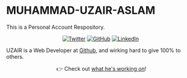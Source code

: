 # MUHAMMAD-UZAIR-ASLAM
This is a Personal Account Respository.
<p align="center">
	<a href="https://twitter.com/UZAIR_Pak_Pro"><img src="imgs/twitter.svg" alt="Twitter"></a>
	<a href="https://github.com/UZAIRPROPAK"><img src="imgs/github.svg" alt="GitHub"></a>
	<a href="https://www.linkedin.com/in/muhammad-uzair-aslam-9a8556236"><img src="imgs/linkedin.svg" alt="LinkedIn"></a>
	<a href="MUHAMMAD-UZAIR-ASLAM"><img src="imgs/wechat.svg" alt=""></a>
</p>



UZAIR is a Web Developer at [Github](https://github.com/UZAIRPROPAK), and wirking hard to give 100% to others.

<p align="center">👉 Check out
	<a href="https://github.com/UZAIRPROPAK">what he's working on</a>!
